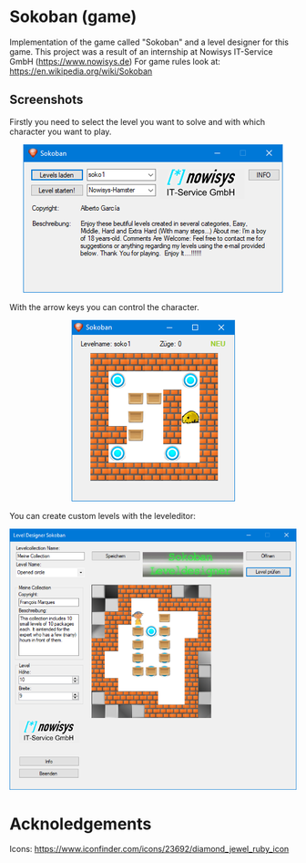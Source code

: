 # Sokoban (game)
Implementation of the game called "Sokoban" and a level designer for this game.
This project was a result of an internship at Nowisys IT-Service GmbH (https://www.nowisys.de)
For game rules look at: https://en.wikipedia.org/wiki/Sokoban

## Screenshots

Firstly you need to select the level you want to solve and with which character you want to play.
<p align="center">
  <img src="/screenshots/settings.png">
</p>

With the arrow keys you can control the character.
<p align="center">
  <img src="/screenshots/main.png">
</p>

You can create custom levels with the leveleditor:
<p align="center">
  <img src="/screenshots/leveldesigner.png">
</p>

# Acknoledgements
Icons:
https://www.iconfinder.com/icons/23692/diamond_jewel_ruby_icon